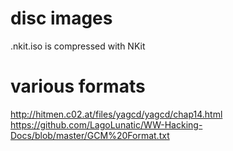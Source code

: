 # disc images

.nkit.iso is compressed with NKit



# various formats

http://hitmen.c02.at/files/yagcd/yagcd/chap14.html
https://github.com/LagoLunatic/WW-Hacking-Docs/blob/master/GCM%20Format.txt
